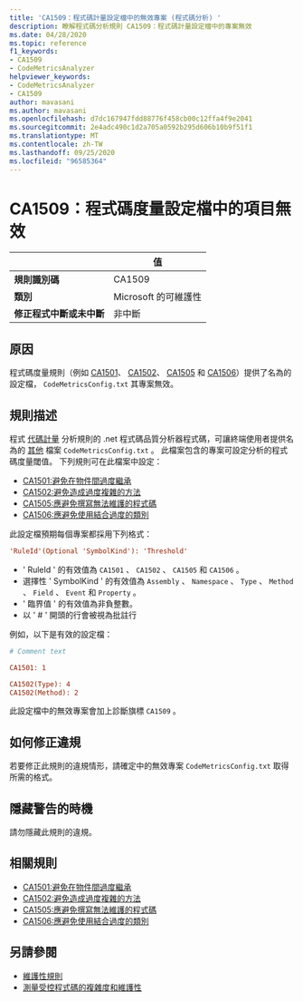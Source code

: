 ```yaml
---
title: 'CA1509：程式碼計量設定檔中的無效專案 (程式碼分析) '
description: 瞭解程式碼分析規則 CA1509：程式碼計量設定檔中的專案無效
ms.date: 04/28/2020
ms.topic: reference
f1_keywords:
- CA1509
- CodeMetricsAnalyzer
helpviewer_keywords:
- CodeMetricsAnalyzer
- CA1509
author: mavasani
ms.author: mavasani
ms.openlocfilehash: d7dc167947fdd88776f458cb00c12ffa4f9e2041
ms.sourcegitcommit: 2e4adc490c1d2a705a0592b295d606b10b9f51f1
ms.translationtype: MT
ms.contentlocale: zh-TW
ms.lasthandoff: 09/25/2020
ms.locfileid: "96585364"
---
```

# <a name="ca1509-invalid-entry-in-code-metrics-configuration-file"></a>CA1509：程式碼度量設定檔中的項目無效

| | 值 |
|-|-|
| **規則識別碼** |CA1509|
| **類別** |Microsoft 的可維護性|
| **修正程式中斷或未中斷** |非中斷|

## <a name="cause"></a>原因

程式碼度量規則（例如 [CA1501](ca1501.md)、 [CA1502](ca1502.md)、 [CA1505](ca1505.md) 和 [CA1506](ca1506.md)）提供了名為的設定檔， `CodeMetricsConfig.txt` 其專案無效。

## <a name="rule-description"></a>規則描述

程式 [代碼計量](/visualstudio/code-quality/code-metrics-values) 分析規則的 .net 程式碼品質分析器程式碼，可讓終端使用者提供名為的 [其他](https://github.com/dotnet/roslyn/blob/release/dev16.6/docs/analyzers/Using%20Additional%20Files.md) 檔案 `CodeMetricsConfig.txt` 。 此檔案包含的專案可設定分析的程式碼度量閾值。 下列規則可在此檔案中設定：

- [CA1501:避免在物件間過度繼承](ca1501.md)
- [CA1502:避免造成過度複雜的方法](ca1502.md)
- [CA1505:應避免撰寫無法維護的程式碼](ca1505.md)
- [CA1506:應避免使用結合過度的類別](ca1506.md)

此設定檔預期每個專案都採用下列格式：

```ini
'RuleId'(Optional 'SymbolKind'): 'Threshold'
```

- ' RuleId ' 的有效值為 `CA1501` 、 `CA1502` 、 `CA1505` 和 `CA1506` 。
- 選擇性 ' SymbolKind ' 的有效值為 `Assembly` 、 `Namespace` 、 `Type` 、 `Method` 、 `Field` 、 `Event` 和 `Property` 。
- ' 臨界值 ' 的有效值為非負整數。
- 以 ' # ' 開頭的行會被視為批註行

例如，以下是有效的設定檔：

```ini
# Comment text

CA1501: 1

CA1502(Type): 4
CA1502(Method): 2
```

此設定檔中的無效專案會加上診斷旗標 `CA1509` 。

## <a name="how-to-fix-violations"></a>如何修正違規

若要修正此規則的違規情形，請確定中的無效專案 `CodeMetricsConfig.txt` 取得所需的格式。

## <a name="when-to-suppress-warnings"></a>隱藏警告的時機

請勿隱藏此規則的違規。

## <a name="related-rules"></a>相關規則

- [CA1501:避免在物件間過度繼承](ca1501.md)
- [CA1502:避免造成過度複雜的方法](ca1502.md)
- [CA1505:應避免撰寫無法維護的程式碼](ca1505.md)
- [CA1506:應避免使用結合過度的類別](ca1506.md)

## <a name="see-also"></a>另請參閱

- [維護性規則](maintainability-warnings.md)
- [測量受控程式碼的複雜度和維護性](/visualstudio/code-quality/code-metrics-values)
